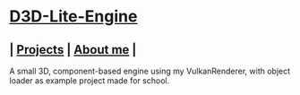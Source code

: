 # [D3D-Lite-Engine](https://github.com/DaanDemaecker/D3D-Lite-Engine)

## | [Projects](https://daandemaecker.github.io)  |    [About me](https://daandemaecker.github.io/AboutMe.html)  |

A small 3D, component-based engine using my VulkanRenderer, with object loader as example project made for school.
